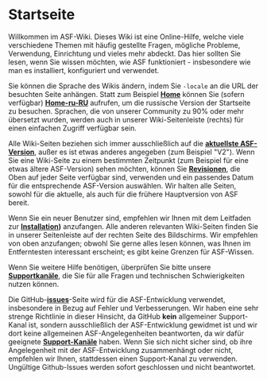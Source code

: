 # Startseite

Willkommen im ASF-Wiki. Dieses Wiki ist eine Online-Hilfe, welche viele verschiedene Themen mit häufig gestellte Fragen, mögliche Probleme, Verwendung, Einrichtung und vieles mehr abdeckt. Das hier sollten Sie lesen, wenn Sie wissen möchten, wie ASF funktioniert - insbesondere wie man es installiert, konfiguriert und verwendet.

Sie können die Sprache des Wikis ändern, indem Sie `-locale` an die URL der besuchten Seite anhängen. Statt zum Beispiel **[Home](https://github.com/JustArchiNET/ArchiSteamFarm/wiki/Home)** können Sie (sofern verfügbar) **[Home-ru-RU](https://github.com/JustArchiNET/ArchiSteamFarm/wiki/Home-ru-RU)** aufrufen, um die russische Version der Startseite zu besuchen. Sprachen, die von unserer Community zu 90% oder mehr übersetzt wurden, werden auch in unserer Wiki-Seitenleiste (rechts) für einen einfachen Zugriff verfügbar sein.

Alle Wiki-Seiten beziehen sich immer ausschließlich auf die **[aktuellste ASF-Version](https://github.com/JustArchiNET/ArchiSteamFarm/releases)**, außer es ist etwas anderes angegeben (zum Beispiel "V2"). Wenn Sie eine Wiki-Seite zu einem bestimmten Zeitpunkt (zum Beispiel für eine etwas ältere ASF-Version) sehen möchten, können Sie **[Revisionen](https://github.com/JustArchiNET/ArchiSteamFarm/wiki/_history)**, die Oben auf jeder Seite verfügbar sind, verwenden und ein passendes Datum für die entsprechende ASF-Version auswählen. Wir halten alle Seiten, sowohl für die aktuelle, als auch für die frühere Hauptversion von ASF bereit.

Wenn Sie ein neuer Benutzer sind, empfehlen wir Ihnen mit dem Leitfaden zur **[Installation](https://github.com/JustArchi/ArchiSteamFarm/wiki/Setting-up-de-DE))** anzufangen. Alle anderen relevanten Wiki-Seiten finden Sie in unserer Seitenleiste auf der rechten Seite des Bildschirms. Wir empfehlen von oben anzufangen; obwohl Sie gerne alles lesen können, was Ihnen im Entferntesten interessant erscheint; es gibt keine Grenzen für ASF-Wissen.

Wenn Sie weitere Hilfe benötigen, überprüfen Sie bitte unsere **[Supportkanäle](https://github.com/JustArchiNET/ArchiSteamFarm/blob/main/.github/SUPPORT.md)**, die Sie für alle Fragen und technischen Schwierigkeiten nutzen können.

Die GitHub-**[issues](https://github.com/JustArchiNET/ArchiSteamFarm/issues)**-Seite wird für die ASF-Entwicklung verwendet, insbesondere in Bezug auf Fehler und Verbesserungen. Wir haben eine sehr strenge Richtlinie in dieser Hinsicht, da GitHub **kein** allgemeiner Support-Kanal ist, sondern ausschließlich der ASF-Entwicklung gewidmet ist und wir dort keine allgemeinen ASF-Angelegenheiten beantworten, da wir dafür geeignete **[ Support-Kanäle](https://github.com/JustArchiNET/ArchiSteamFarm/blob/main/.github/SUPPORT.md)** haben. Wenn Sie sich nicht sicher sind, ob ihre Angelegenheit mit der ASF-Entwicklung zusammenhängt oder nicht, empfehlen wir Ihnen, stattdessen einen Support-Kanal zu verwenden. Ungültige Github-Issues werden sofort geschlossen und nicht beantwortet.